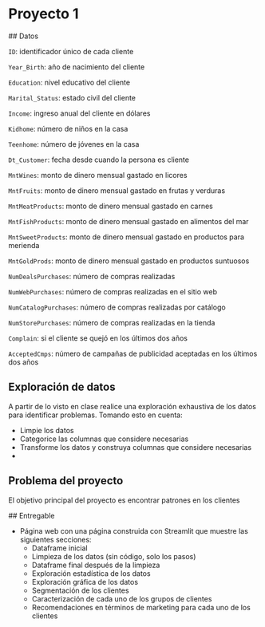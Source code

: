 # Proyecto 1
## Datos

`ID`: identificador único de cada cliente

`Year_Birth`: año de nacimiento del cliente

`Education`: nivel educativo del cliente

`Marital_Status`: estado civil del cliente

`Income`: ingreso anual del cliente en dólares

`Kidhome`: número de niños en la casa

`Teenhome`: número de jóvenes en la casa

`Dt_Customer`: fecha desde cuando la persona es cliente

`MntWines`: monto de dinero mensual gastado en licores

`MntFruits`: monto de dinero mensual gastado en frutas y verduras

`MntMeatProducts`: monto de dinero mensual gastado en carnes

`MntFishProducts`: monto de dinero mensual gastado en alimentos del mar

`MntSweetProducts`: monto de dinero mensual gastado en productos para merienda

`MntGoldProds`: monto de dinero mensual gastado en productos suntuosos

`NumDealsPurchases`: número de compras realizadas

`NumWebPurchases`: número de compras realizadas en el sitio web

`NumCatalogPurchases`: número de compras realizadas por catálogo

`NumStorePurchases`: número de compras realizadas en la tienda

`Complain`: si el cliente se quejó en los últimos dos años

`AcceptedCmps`: número de campañas de publicidad aceptadas en los últimos dos años

## Exploración de datos

A partir de lo visto en clase realice una exploración exhaustiva de los datos para identificar problemas. Tomando esto en cuenta:
- Limpie los datos
- Categorice las columnas que considere necesarias
- Transforme los datos y construya columnas que considere necesarias
- 
## Problema del proyecto

El objetivo principal del proyecto es encontrar patrones en los clientes

## Entregable

- Página web con una página construida con Streamlit que muestre las siguientes secciones:
    - Dataframe inicial
    - Limpieza de los datos (sin código, solo los pasos)
    - Dataframe final después de la limpieza
    - Exploración estadística de los datos
    - Exploración gráfica de los datos
    - Segmentación de los clientes
    - Caracterización de cada uno de los grupos de clientes
    - Recomendaciones en términos de marketing para cada uno de los clientes



